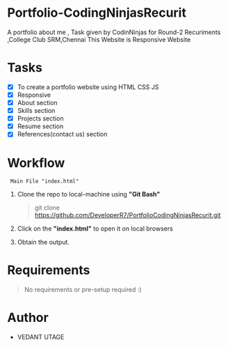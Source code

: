 # Portfolio-CodingNinjasRecurit
 A portfolio about me , Task given by CodinNinjas for Round-2 Recuriments ,College Club SRM,Chennai
 This Website is Responsive Website

# Tasks
- [x] To create a portfolio website using HTML CSS JS
- [x] Responsive
- [x] About section
- [x] Skills section
- [x] Projects section
- [x] Resume section
- [x] References(contact us) section
# Workflow
` Main File "index.html"`

 1. Clone the repo to local-machine using **"Git Bash"** 
 
	>git clone https://github.com/DeveloperR7/PortfolioCodingNinjasRecurit.git
 2. Click on the **"index.html"** to open it on local browsers
 3. Obtain the output.


# Requirements
> No requirements or pre-setup required :)

# Author

 - VEDANT UTAGE
